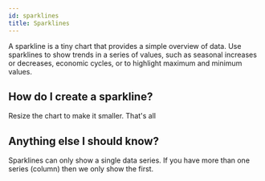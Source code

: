 ```yaml
---
id: sparklines
title: Sparklines
---
```


A sparkline is a tiny chart that provides a simple overview of data. Use sparklines to show trends in a series of values, such as seasonal increases or decreases, economic cycles, or to highlight maximum and minimum values.

## How do I create a sparkline?

Resize the chart to make it smaller. That's all

## Anything else I should know?

Sparklines can only show a single data series. If you have more than one series (column) then we only show the first.
